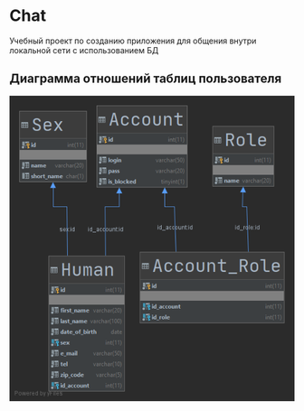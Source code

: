 # Chat
Учебный проект по созданию приложения для общения внутри локальной сети с использованием БД

## Диаграмма отношений таблиц пользователя
![Диаграмма таблиц](img/diagram_user.png)
